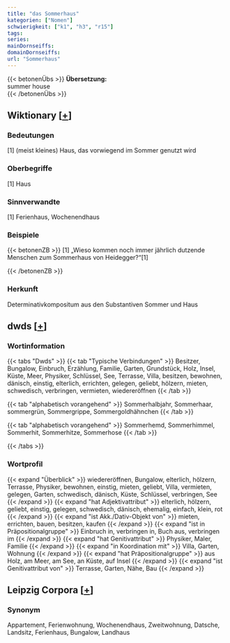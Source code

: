 ```yaml
---
title: "das Sommerhaus"
kategorien: ["Nomen"]
schwierigkeit: ["k1", "h3", "r15"]
tags:
series:
mainDornseiffs:
domainDornseiffs:
url: "Sommerhaus"
---
```


{{< betonenÜbs >}}
**Übersetzung:**  
summer house  
{{< /betonenÜbs >}}

## Wiktionary [[+](https://de.wiktionary.org/wiki/Sommerhaus)]

### Bedeutungen
[1] (meist kleines) Haus, das vorwiegend im Sommer genutzt wird  

### Oberbegriffe
[1] Haus  

### Sinnverwandte
[1] Ferienhaus, Wochenendhaus  

### Beispiele
{{< betonenZB >}}
[1] „Wieso kommen noch immer jährlich dutzende Menschen zum Sommerhaus von Heidegger?“[1]  

{{< /betonenZB >}}
### Herkunft
Determinativkompositum aus den Substantiven Sommer und Haus  



## dwds [[+](https://www.dwds.de/wb/Sommerhaus)]

### Wortinformation
{{< tabs "Dwds" >}}
{{< tab "Typische Verbindungen" >}}
Besitzer, Bungalow, Einbruch, Erzählung, Familie, Garten, Grundstück, Holz, Insel, Küste, Meer, Physiker, Schlüssel, See, Terrasse, Villa, besitzen, bewohnen, dänisch, einstig, elterlich, errichten, gelegen, geliebt, hölzern, mieten, schwedisch, verbringen, vermieten, wiedereröffnen
{{< /tab >}}

{{< tab "alphabetisch vorangehend" >}}
Sommerhalbjahr, Sommerhaar, sommergrün, Sommergrippe, Sommergoldhähnchen
{{< /tab >}}

{{< tab "alphabetisch vorangehend" >}}
Sommerhemd, Sommerhimmel, Sommerhit, Sommerhitze, Sommerhose
{{< /tab >}}

{{< /tabs >}}

### Wortprofil
{{< expand "Überblick" >}} wiedereröffnen, Bungalow, elterlich, hölzern, Terrasse, Physiker, bewohnen, einstig, mieten, geliebt, Villa, vermieten, gelegen, Garten, schwedisch, dänisch, Küste, Schlüssel, verbringen, See {{< /expand >}}
{{< expand "hat Adjektivattribut" >}} elterlich, hölzern, geliebt, einstig, gelegen, schwedisch, dänisch, ehemalig, einfach, klein, rot {{< /expand >}}
{{< expand "ist Akk./Dativ-Objekt von" >}} mieten, errichten, bauen, besitzen, kaufen {{< /expand >}}
{{< expand "ist in Präpositionalgruppe" >}} Einbruch in, verbringen in, Buch aus, verbringen im {{< /expand >}}
{{< expand "hat Genitivattribut" >}} Physiker, Maler, Familie {{< /expand >}}
{{< expand "in Koordination mit" >}} Villa, Garten, Wohnung {{< /expand >}}
{{< expand "hat Präpositionalgruppe" >}} aus Holz, am Meer, am See, an Küste, auf Insel {{< /expand >}}
{{< expand "ist Genitivattribut von" >}} Terrasse, Garten, Nähe, Bau {{< /expand >}}

## Leipzig Corpora [[+](https://corpora.uni-leipzig.de/en/res?word=Sommerhaus&corpusId=deu_newscrawl-public_2018)]


### Synonym
Appartement, Ferienwohnung, Wochenendhaus, Zweitwohnung, Datsche, Landsitz, Ferienhaus, Bungalow, Landhaus

